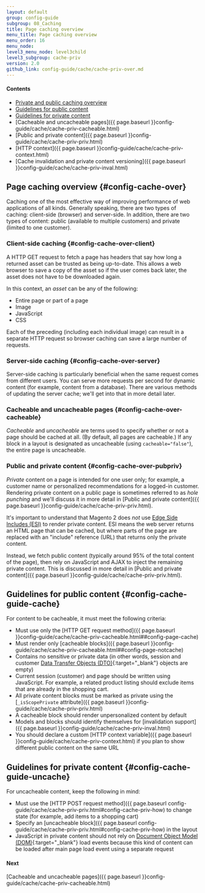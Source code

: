 ```yaml
---
layout: default
group: config-guide
subgroup: 08_Caching
title: Page caching overview
menu_title: Page caching overview
menu_order: 16
menu_node: 
level3_menu_node: level3child
level3_subgroup: cache-priv
version: 2.0
github_link: config-guide/cache/cache-priv-over.md
---
```


#### Contents
*	[Private and public caching overview](#config-cache-over)
*	[Guidelines for public content](#config-cache-guide-cache)
*	[Guidelines for private content](#config-cache-guide-uncache)
*	[Cacheable and uncacheable pages]({{ page.baseurl }}config-guide/cache/cache-priv-cacheable.html)
*	[Public and private content]({{ page.baseurl }}config-guide/cache/cache-priv-priv.html)
*	[HTTP context]({{ page.baseurl }}config-guide/cache/cache-priv-context.html)
*	[Cache invalidation and private content versioning]({{ page.baseurl }}config-guide/cache/cache-priv-inval.html)

## Page caching overview {#config-cache-over}
Caching one of the most effective way of improving performance of web applications of all kinds. Generally speaking, there are two types of caching: client-side (browser) and server-side. In addition, there are two types of content: public (available to multiple customers) and private (limited to one customer).

### Client-side caching {#config-cache-over-client}
A HTTP GET request to fetch a page has headers that say how long a returned asset can be trusted as being up-to-date. This allows a web browser to save a copy of the asset so if the user comes back later, the asset does not have to be downloaded again. 

In this context, an *asset* can be any of the following:

*	Entire page or part of a page
*	Image
*	JavaScript
*	CSS

Each of the preceding (including each individual image) can result in a separate HTTP request so browser caching can save a large number of requests.

### Server-side caching {#config-cache-over-server}
Server-side caching is particularly beneficial when the same request comes from different users. You can serve more requests per second for dynamic content (for example, content from a database). There are various methods of updating the server cache; we'll get into that in more detail later.

### Cacheable and uncacheable pages {#config-cache-over-cacheable}
*Cacheable* and *uncacheable* are terms used to specify whether or not a page should be cached at all. (By default, all pages are cacheable.) If any block in a layout is designated as uncacheable (using `cacheable="false"`), the entire page is uncacheable.

### Public and private content {#config-cache-over-pubpriv}
*Private* content on a page is intended for one user only; for example, a customer name or personalized recommendations for a logged-in customer. Rendering private content on a public page is sometimes referred to as *hole punching* and we'll discuss it in more detail in [Public and private content]({{ page.baseurl }}config-guide/cache/cache-priv-priv.html).

It's important to understand that Magento 2 does *not* use [Edge Side Includes (ESI)](https://en.wikipedia.org/wiki/Edge_Side_Includes) to render private content. ESI means the web server returns an HTML page that can be cached, but where parts of the page are replaced with an "include" reference (URL) that returns only the private content.

Instead, we fetch public content (typically around 95% of the total content of the page), then rely on JavaScript and AJAX to inject the remaining private content. This is discussed in more detail in [Public and private content]({{ page.baseurl }}config-guide/cache/cache-priv-priv.html).

## Guidelines for public content {#config-cache-guide-cache}
For content to be cacheable, it must meet the following criteria:

*	Must use only the [HTTP GET request method]({{ page.baseurl }}config-guide/cache/cache-priv-cacheable.html##config-page-cache)
*	Must render only [cacheable blocks]({{ page.baseurl }}config-guide/cache/cache-priv-cacheable.html##config-page-notcache)
*	Contains no sensitive or private data (in other words, session and customer [Data Transfer Objects (DTO)](https://en.wikipedia.org/wiki/Data_transfer_object){:target="_blank"} objects are empty)
*	Current session (customer) and page should be written using JavaScript. For example, a related product listing should exclude items that are already in the shopping cart.
*	All private content blocks must be marked as private using the [`_isScopePrivate` attribute]({{ page.baseurl }}config-guide/cache/cache-priv-priv.html)
*	A cacheable block should render unpersonalized content by default
*	Models and blocks should identify themselves for [invalidation support]({{ page.baseurl }}config-guide/cache/cache-priv-inval.html)
*	You should declare a custom [HTTP context variable]({{ page.baseurl }}config-guide/cache/cache-priv-context.html) if you plan to show different public content on the same URL

## Guidelines for private content {#config-cache-guide-uncache}
For uncacheable content, keep the following in mind:

*	Must use the [HTTP POST request method]({{ page.baseurl config-guide/cache/cache-priv-priv.html#config-cache-priv-how) to change state (for example, add items to a shopping cart)
*	Specify an [uncacheable block]({{ page.baseurl config-guide/cache/cache-priv-priv.html#config-cache-priv-how) in the layout
*	JavaScript in private content should not rely on [Document Object Model (DOM)](https://en.wikipedia.org/wiki/DOM_events){:target="_blank"} load events because this kind of content can be loaded after main page load event using a separate request

#### Next
[Cacheable and uncacheable pages]({{ page.baseurl }}config-guide/cache/cache-priv-cacheable.html)